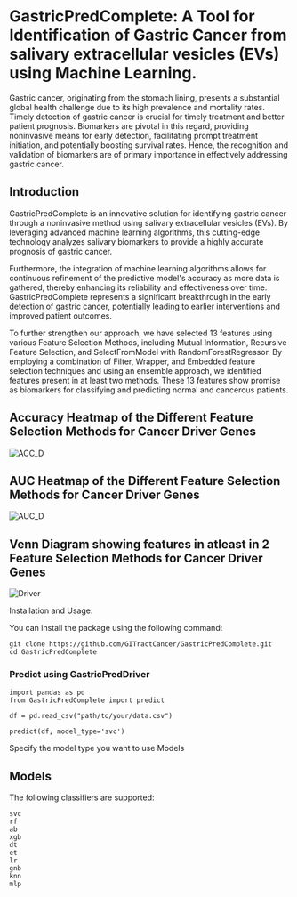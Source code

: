 # GastricPredComplete: A Tool for Identification of Gastric Cancer from salivary extracellular vesicles (EVs) using Machine Learning.
Gastric cancer, originating from the stomach lining, presents a substantial global health challenge due to its high prevalence and mortality rates. Timely detection of gastric cancer is crucial for timely treatment and better patient prognosis. Biomarkers are pivotal in this regard, providing noninvasive means for early detection, facilitating prompt treatment initiation, and potentially boosting survival rates. Hence, the recognition and validation of biomarkers are of primary importance in effectively addressing gastric cancer.


## Introduction

GastricPredComplete is an innovative solution for identifying gastric cancer through a noninvasive method using salivary extracellular vesicles (EVs). By leveraging advanced machine learning algorithms, this cutting-edge technology analyzes salivary biomarkers to provide a highly accurate prognosis of gastric cancer.

Furthermore, the integration of machine learning algorithms allows for continuous refinement of the predictive model's accuracy as more data is gathered, thereby enhancing its reliability and effectiveness over time. GastricPredComplete represents a significant breakthrough in the early detection of gastric cancer, potentially leading to earlier interventions and improved patient outcomes.

To further strengthen our approach, we have selected 13 features using various Feature Selection Methods, including Mutual Information, Recursive Feature Selection, and SelectFromModel with RandomForestRegressor. By employing a combination of Filter, Wrapper, and Embedded feature selection techniques and using an ensemble approach, we identified features present in at least two methods. These 13 features show promise as biomarkers for classifying and predicting normal and cancerous patients. 


## Accuracy Heatmap of the Different Feature Selection Methods for Cancer Driver Genes

![ACC_D](https://github.com/Rohit17145/Gastric/assets/49432402/d7b33e3e-26ad-4a62-86be-ffa7b1711082)

## AUC Heatmap of the Different Feature Selection Methods for Cancer Driver Genes 

![AUC_D](https://github.com/Rohit17145/Gastric/assets/49432402/75aa37e0-98f6-40c6-b352-9047edcd1faa)


## Venn Diagram showing features in atleast in 2 Feature Selection Methods for Cancer Driver Genes
![Driver](https://github.com/Rohit17145/Gastric/assets/49432402/da226539-69fe-453c-ba69-9b52b730e564)


Installation and Usage:

You can install the package using the following command:


    git clone https://github.com/GITractCancer/GastricPredComplete.git
    cd GastricPredComplete



### Predict using GastricPredDriver

    import pandas as pd
    from GastricPredComplete import predict

    df = pd.read_csv("path/to/your/data.csv")

    predict(df, model_type='svc')

    
Specify the model type you want to use Models


## Models

The following classifiers are supported:

    svc
    rf
    ab
    xgb
    dt
    et
    lr
    gnb
    knn
    mlp

